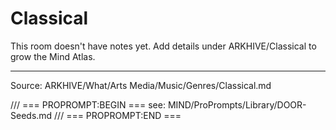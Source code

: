 # Classical

This room doesn't have notes yet. Add details under ARKHIVE/Classical to grow the Mind Atlas.

---
Source: ARKHIVE/What/Arts Media/Music/Genres/Classical.md

/// === PROPROMPT:BEGIN ===
see: MIND/ProPrompts/Library/DOOR-Seeds.md
/// === PROPROMPT:END ===
